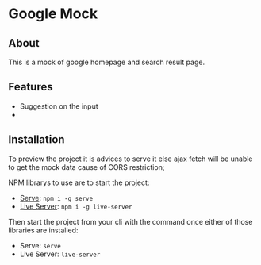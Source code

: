 # Google Mock

## About
This is a mock of google homepage and search result page.

## Features
- Suggestion on the input
-


## Installation
To preview the project it is advices to serve it else ajax fetch will be unable to get the mock data cause of CORS restriction;

NPM librarys to use are to start the project:
- [Serve](https://www.npmjs.com/package/serve): `npm i -g serve`
- [Live Server](https://www.npmjs.com/package/live-server): `npm i -g live-server`


Then start the project from your cli with the command once either of those libraries are installed:
- Serve: `serve`
- Live Server: `live-server`
